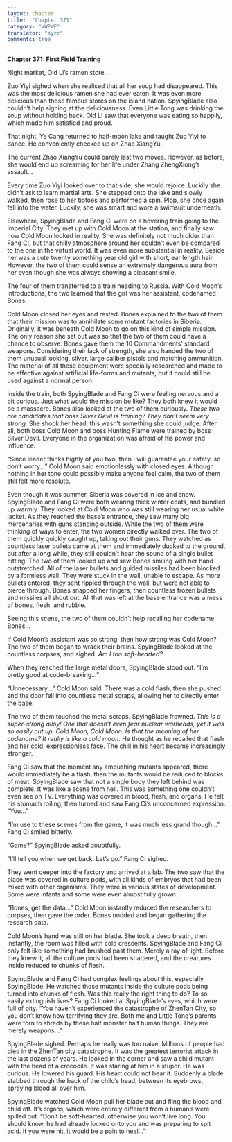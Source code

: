 ```yaml
---
layout: chapter
title:  "Chapter 371"
category: "VWPWE"
translator: "syzc"
comments: true
---
```


**Chapter 371: First Field Training**

Night market, Old Li’s ramen store.

Zuo Yiyi sighed when she realised that all her soup had disappeared. This was the most delicious ramen she had ever eaten. It was even more delicious than those famous stores on the island nation. SpyingBlade also couldn’t help sighing at the deliciousness. Even Little Tong was drinking the soup without holding back. Old Li saw that everyone was eating so happily, which made him satisfied and proud.

That night, Ye Cang returned to half-moon lake and taught Zuo Yiyi to dance. He conveniently checked up on Zhao XiangYu.

The current Zhao XiangYu could barely last two moves. However, as before, she would end up screaming for her life under Zhang ZhengXiong’s assault...

Every time Zuo Yiyi looked over to that side, she would rejoice. Luckily she didn’t ask to learn martial arts. She stepped onto the lake and slowly walked, then rose to her tiptoes and performed a spin. Plop, she once again fell into the water. Luckily, she was smart and wore a swimsuit underneath.

Elsewhere, SpyingBlade and Fang Ci were on a hovering train going to the Imperial City. They met up with Cold Moon at the station, and finally saw how Cold Moon looked in reality. She was definitely not much older than Fang Ci, but that chilly atmosphere around her couldn’t even be compared to the one in the virtual world. It was even more substantial in reality. Beside her was a cute twenty something year old girl with short, ear length hair. However, the two of them could sense an extremely dangerous aura from her even though she was always showing a pleasant smile.

The four of them transferred to a train heading to Russia. With Cold Moon’s introductions, the two learned that the girl was her assistant, codenamed Bones.

Cold Moon closed her eyes and rested. Bones explained to the two of them that their mission was to annihilate some mutant factories in Siberia. Originally, it was beneath Cold Moon to go on this kind of simple mission. The only reason she set out was so that the two of them could have a chance to observe. Bones gave them the 10 Commandments’ standard weapons. Considering their lack of strength, she also handed the two of them unusual looking, silver, large caliber pistols and matching ammunition. The material of all these equipment were specially researched and made to be effective against artificial life-forms and mutants, but it could still be used against a normal person.

Inside the train, both SpyingBlade and Fang Ci were feeling nervous and a bit curious. Just what would the mission be like? They both knew it would be a massacre. Bones also looked at the two of them curiously. *These two are candidates that boss Silver Devil is training? They don’t seem very strong.* She shook her head, this wasn’t something she could judge. After all, both boss Cold Moon and boss Hunting Flame were trained by boss Silver Devil. Everyone in the organization was afraid of his power and influence.

“Since leader thinks highly of you two, then I will guarantee your safety, so don’t worry...” Cold Moon said emotionlessly with closed eyes. Although nothing in her tone could possibly make anyone feel calm, the two of them still felt more resolute.

Even though it was summer, Siberia was covered in ice and snow. SpyingBlade and Fang Ci were both wearing thick winter coats, and bundled up warmly. They looked at Cold Moon who was still wearing her usual white jacket. As they reached the base’s entrance, they saw many big mercenaries with guns standing outside. While the two of them were thinking of ways to enter, the two women directly walked over. The two of them quickly quickly caught up, taking out their guns. They watched as countless laser bullets came at them and immediately ducked to the ground, but after a long while, they still couldn’t hear the sound of a single bullet hitting. The two of them looked up and saw Bones smiling with her hand outstretched. All of the laser bullets and guided missiles had been blocked by a formless wall. They were stuck in the wall, unable to escape. As more bullets entered, they sent rippled through the wall, but were not able to pierce through. Bones snapped her fingers, then countless frozen bullets and missiles all shout out. All that was left at the base entrance was a mess of bones, flesh, and rubble. 

Seeing this scene, the two of them couldn’t help recalling her codename. Bones...

If Cold Moon’s assistant was so strong, then how strong was Cold Moon? The two of them began to wrack their brains. SpyingBlade looked at the countless corpses, and sighed. *Am I too soft-hearted?*

When they reached the large metal doors, SpyingBlade stood out. “I’m pretty good at code-breaking...”

“Unnecessary...” Cold Moon said. There was a cold flash, then she pushed and the door fell into countless metal scraps, allowing her to directly enter the base.

The two of them touched the metal scraps. SpyingBlade frowned. *This is a super-strong alloy! One that doesn’t even fear nuclear warheads, yet it was so easily cut up. Cold Moon, Cold Moon. Is that the meaning of her codename? It really is like a cold moon.* He thought as he recalled that flash and her cold, expressionless face. The chill in his heart became increasingly stronger.

Fang Ci saw that the moment any ambushing mutants appeared, there would immediately be a flash, then the mutants would be reduced to blocks of meat. SpyingBlade saw that not a single body they left behind was complete. It was like a scene from hell. This was something one couldn’t even see on TV. Everything was covered in blood, flesh, and organs. He felt his stomach roiling, then turned and saw Fang Ci’s unconcerned expression. “You...”

“I’m use to these scenes from the game, it was much less grand though...” Fang Ci smiled bitterly.

“Game?” SpyingBlade asked doubtfully.

“I’ll tell you when we get back. Let’s go.” Fang Ci sighed.

They went deeper into the factory and arrived at a lab. The two saw that the place was covered in culture pods, with all kinds of embryos that had been mixed with other organisms. They were in various states of development. Some were infants and some were even almost fully grown.

“Bones, get the data...” Cold Moon instantly reduced the researchers to corpses, then gave the order. Bones nodded and began gathering the research data.

Cold Moon’s hand was still on her blade. She took a deep breath, then instantly, the room was filled with cold crescents. SpyingBlade and Fang Ci only felt like something had brushed past them. Merely a ray of light. Before they knew it, all the culture pods had been shattered, and the creatures inside reduced to chunks of flesh.

SpyingBlade and Fang Ci had complex feelings about this, especially SpyingBlade. He watched those mutants inside the culture pods being turned into chunks of flesh. Was this really the right thing to do? To so easily extinguish lives? Fang Ci looked at SpyingBlade’s eyes, which were full of pity. “You haven’t experienced the catastrophe of ZhenTan City, so you don’t know how terrifying they are. Both me and Little Tong’s parents were torn to shreds by these half monster half human things. They are merely weapons...”

SpyingBlade sighed. Perhaps he really was too naive. Millions of people had died in the ZhenTan city catastrophe. It was the greatest terrorist attack in the last dozens of years. He looked in the corner and saw a child mutant with the head of a crocodile. It was staring at him in a stupor. He was curious. He lowered his guard. His heart could not bear it. Suddenly a blade stabbed through the back of the child’s head, between its eyebrows, spraying blood all over him.

SpyingBlade watched Cold Moon pull her blade out and fling the blood and child off. It’s organs, which were entirely different from a human’s were spilled out. “Don’t be soft-hearted, otherwise you won’t live long. You should know, he had already locked onto you and was preparing to spit acid. If you were hit, it would be a pain to heal...”
